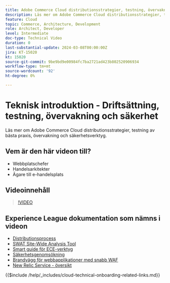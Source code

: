 ```yaml
---
title: Adobe Commerce Cloud distributionsstrategier, testning, övervakning och säkerhet
description: Läs mer om Adobe Commerce Cloud distributionsstrategier, testning, övervakning och säkerhet.
feature: Cloud
topic: Commerce, Architecture, Development
role: Architect, Developer
level: Intermediate
doc-type: Technical Video
duration: 0
last-substantial-update: 2024-03-08T00:00:00Z
jira: KT-15020
kt: 15020
source-git-commit: 9be9bd9e00984fc7ba2721ad423b802520906934
workflow-type: tm+mt
source-wordcount: '92'
ht-degree: 0%

---
```


# Teknisk introduktion - Driftsättning, testning, övervakning och säkerhet

Läs mer om Adobe Commerce Cloud distributionsstrategier, testning av bästa praxis, övervakning och säkerhetsverktyg.

## Vem är den här videon till?

- Webbplatschefer
- Handelsarkitekter
- Ägare till e-handelsplats

## Videoinnehåll

>[!VIDEO](https://video.tv.adobe.com/v/3427818?learn=on)

## Experience League dokumentation som nämns i videon

- [Distributionsprocess](https://experienceleague.adobe.com/docs/commerce-cloud-service/user-guide/develop/deploy/process.html)
- [SWAT Site-Wide Analysis Tool](https://experienceleague.adobe.com/docs/commerce-operations/tools/site-wide-analysis-tool/intro.html)
- [Smart guide för ECE-verktyg](https://experienceleague.adobe.com/docs/commerce-cloud-service/user-guide/develop/deploy/smart-wizards.html)
- [Säkerhetsgenomsökning](https://experienceleague.adobe.com/docs/commerce-admin/systems/security/security-scan.html)
- [Brandvägg för webbapplikationer med snabb WAF](https://experienceleague.adobe.com/docs/commerce-cloud-service/user-guide/cdn/fastly-waf-service.html)
- [New Relic Service - översikt](https://experienceleague.adobe.com/docs/commerce-cloud-service/user-guide/monitor/new-relic/new-relic-service.html)

{{$include /help/_includes/cloud-technical-onboarding-related-links.md}}
